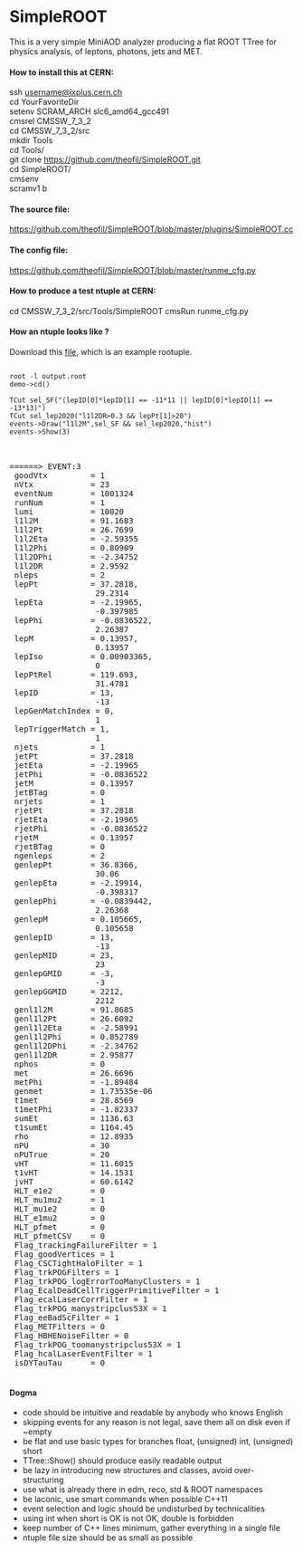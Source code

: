 # SimpleROOT

This is a very simple MiniAOD analyzer producing a flat ROOT TTree for physics analysis,
of leptons, photons, jets and MET.

<h4> How to install this at CERN:  </h4>

ssh username@lxplus.cern.ch  
cd YourFavoriteDir  
setenv SCRAM_ARCH slc6_amd64_gcc491  
cmsrel CMSSW_7_3_2  
cd CMSSW_7_3_2/src  
mkdir Tools  
cd Tools/  
git clone https://github.com/theofil/SimpleROOT.git  
cd SimpleROOT/  
cmsenv  
scramv1 b  

<h4> The source file: </h4>

https://github.com/theofil/SimpleROOT/blob/master/plugins/SimpleROOT.cc

<h4> The config file: </h4>

https://github.com/theofil/SimpleROOT/blob/master/runme_cfg.py

<h4> How to produce a test ntuple at CERN: </h4>

cd CMSSW_7_3_2/src/Tools/SimpleROOT
cmsRun runme_cfg.py

<h4> How an ntuple looks like ? </h4>

Download this <a href="http://theofil.web.cern.ch/theofil/get/output.root">file</a>, which is an example rootuple. 

<pre>
<code>
root -l output.root 
demo->cd() 

TCut sel_SF("(lepID[0]*lepID[1] == -11*11 || lepID[0]*lepID[1] == -13*13)")
TCut sel_lep2020("l1l2DR>0.3 && lepPt[1]>20")
events->Draw("l1l2M",sel_SF && sel_lep2020,"hist") 
events->Show(3)
</code>
</pre>


<pre>
<samp>
======> EVENT:3
 goodVtx         = 1
 nVtx            = 23
 eventNum        = 1001324
 runNum          = 1
 lumi            = 10020
 l1l2M           = 91.1683
 l1l2Pt          = 26.7699
 l1l2Eta         = -2.59355
 l1l2Phi         = 0.80909
 l1l2DPhi        = -2.34752
 l1l2DR          = 2.9592
 nleps           = 2
 lepPt           = 37.2818, 
                  29.2314
 lepEta          = -2.19965, 
                  -0.397985
 lepPhi          = -0.0836522, 
                  2.26387
 lepM            = 0.13957, 
                  0.13957
 lepIso          = 0.00903365, 
                  0
 lepPtRel        = 119.693, 
                  31.4781
 lepID           = 13, 
                  -13
 lepGenMatchIndex = 0, 
                  1
 lepTriggerMatch = 1, 
                  1
 njets           = 1
 jetPt           = 37.2818
 jetEta          = -2.19965
 jetPhi          = -0.0836522
 jetM            = 0.13957
 jetBTag         = 0
 nrjets          = 1
 rjetPt          = 37.2818
 rjetEta         = -2.19965
 rjetPhi         = -0.0836522
 rjetM           = 0.13957
 rjetBTag        = 0
 ngenleps        = 2
 genlepPt        = 36.8366, 
                  30.06
 genlepEta       = -2.19914, 
                  -0.398317
 genlepPhi       = -0.0839442, 
                  2.26368
 genlepM         = 0.105665, 
                  0.105658
 genlepID        = 13, 
                  -13
 genlepMID       = 23, 
                  23
 genlepGMID      = -3, 
                  -3
 genlepGGMID     = 2212, 
                  2212
 genl1l2M        = 91.8685
 genl1l2Pt       = 26.6092
 genl1l2Eta      = -2.58991
 genl1l2Phi      = 0.852789
 genl1l2DPhi     = -2.34762
 genl1l2DR       = 2.95877
 nphos           = 0
 met             = 26.6696
 metPhi          = -1.89484
 genmet          = 1.73535e-06
 t1met           = 28.8569
 t1metPhi        = -1.82337
 sumEt           = 1136.63
 t1sumEt         = 1164.45
 rho             = 12.8935
 nPU             = 30
 nPUTrue         = 20
 vHT             = 11.6015
 t1vHT           = 14.1531
 jvHT            = 60.6142
 HLT_e1e2        = 0
 HLT_mu1mu2      = 1
 HLT_mu1e2       = 0
 HLT_e1mu2       = 0
 HLT_pfmet       = 0
 HLT_pfmetCSV    = 0
 Flag_trackingFailureFilter = 1
 Flag_goodVertices = 1
 Flag_CSCTightHaloFilter = 1
 Flag_trkPOGFilters = 1
 Flag_trkPOG_logErrorTooManyClusters = 1
 Flag_EcalDeadCellTriggerPrimitiveFilter = 1
 Flag_ecalLaserCorrFilter = 1
 Flag_trkPOG_manystripclus53X = 1
 Flag_eeBadScFilter = 1
 Flag_METFilters = 0
 Flag_HBHENoiseFilter = 0
 Flag_trkPOG_toomanystripclus53X = 1
 Flag_hcalLaserEventFilter = 1
 isDYTauTau      = 0
</samp>
</pre>


<h4> Dogma </h4>
<ul>
<li> code should be intuitive and readable by anybody who knows English </li>
<li> skipping events for any reason is not legal, save them all on disk even if ~empty </li>
<li> be flat and use basic types for branches float, (unsigned) int,  (unsigned) short </li>
<li> TTree::Show() should produce easily readable output
<li> be lazy in introducing new structures and classes, avoid over-structuring </li>
<li> use what is already there in edm, reco, std & ROOT namespaces</li>
<li> be laconic, use smart commands when possible C++11 </li>
<li> event selection and logic should be undisturbed by technicalities </li>
<li> using int when short is OK is not OK, double is forbidden</li>
<li> keep number of C++ lines minimum, gather everything in a single file </b>
<li> ntuple file size should be as small as possible </li>
</ul>


